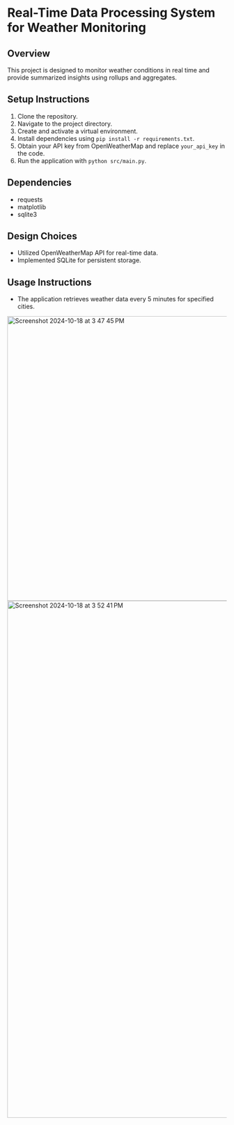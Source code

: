 # Real-Time Data Processing System for Weather Monitoring

## Overview
This project is designed to monitor weather conditions in real time and provide summarized insights using rollups and aggregates.

## Setup Instructions
1. Clone the repository.
2. Navigate to the project directory.
3. Create and activate a virtual environment.
4. Install dependencies using `pip install -r requirements.txt`.
5. Obtain your API key from OpenWeatherMap and replace `your_api_key` in the code.
6. Run the application with `python src/main.py`.

## Dependencies
- requests
- matplotlib
- sqlite3

## Design Choices
- Utilized OpenWeatherMap API for real-time data.
- Implemented SQLite for persistent storage.

## Usage Instructions
- The application retrieves weather data every 5 minutes for specified cities.


<img width="653" alt="Screenshot 2024-10-18 at 3 47 45 PM" src="https://github.com/user-attachments/assets/ecb21e5a-e380-42f6-b1f6-9d4a0bf8f085">
<img width="1186" alt="Screenshot 2024-10-18 at 3 52 41 PM" src="https://github.com/user-attachments/assets/663239e4-65ba-42fd-af68-cba1370c4a54">
